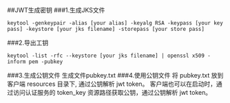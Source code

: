 ##JWT生成密钥
###1.生成JKS文件
```shell script
keytool -genkeypair -alias [your alias] -keyalg RSA -keypass [your key pass] -keystore [your jks filename] -storepass [your store pass]
```
###2.导出工钥
```shell script
keytool -list -rfc --keystore [your jks filename] | openssl x509 -inform pem -pubkey
```
###3.生成公钥文件
生成文件pubkey.txt
###4.使用公钥文件
将 pubkey.txt 放到客户端 resources 目录下, 通过公钥解析 jwt token。
客户端也可以在启动时，通过访问认证服务的 token_key 资源路径获取公钥，通过公钥解析 jwt token。